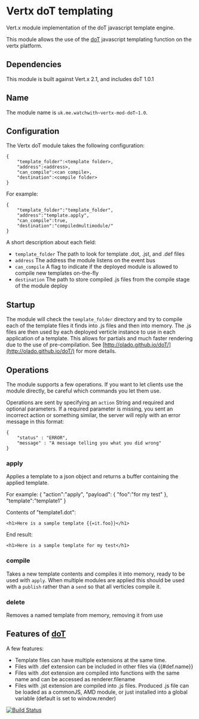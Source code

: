 Vertx doT templating
=============

Vert.x module implementation of the doT javascript template engine.

This module allows the use of the [doT](https://github.com/olado/doT/) javascript templating function on the vertx platform.

## Dependencies

This module is built against Vert.x 2.1, and includes doT 1.0.1

## Name

The module name is `uk.me.watchwith~vertx-mod-doT~1.0`.

## Configuration

The Vertx doT module takes the following configuration:

	{
		"template_folder":<template folder>,
		"address":<address>,
		"can_compile":<can compile>,
		"destination":<compile folder>
	}
	
For example:

	{
		"template_folder":"template_folder",
		"address":"template.apply",
		"can_compile":true,
		"destination":"compiledmultimodule/"
	}
	
A short description about each field:
* `template_folder` The path to look for template .dot, .jst, and .def files
* `address` The address the module listens on the event bus
* `can_compile` A flag to indicate if the deployed module is allowed to compile new templates on-the-fly
* `destination` The path to store compiled .js files from the compile stage of the module deploy
	
## Startup

The module will check the `template_folder` directory and try to compile each of the template files it finds into .js files and then into memory. The .js files are then used by each deployed verticle instance to use in each application of a template. This allows for partials and much faster rendering due to the use of pre-compilation. See [http://olado.github.io/doT/](http://olado.github.io/doT/) for more details. 

## Operations

The module supports a few operations. If you want to let clients use the module directly, be careful which commands you let them use.

Operations are sent by specifying an `action` String and required and optional parameters. If a required parameter is missing, you sent an incorrect action or something similar, the server will reply with an error message in this format:

    {
        "status" : "ERROR",        
        "message" : "A message telling you what you did wrong"
    }
    
### apply

Applies a template to a json object and returns a buffer containing the applied template.

For example:
	{
		"action":"apply",
		"payload": {
			"foo":"for my test"
			},
		"template":"template1"
	}     

Contents of "template1.dot":

	<h1>Here is a sample template {{=it.foo}}</h1>

End result:

	<h1>Here is a sample template for my test</h1>

### compile

Takes a new template contents and compiles it into memory, ready to be used with `apply`. When multiple modules are applied this should be used with a `publish` rather than a `send` so that all verticles compile it.

### delete

Removes a named template from memory, removing it from use

## Features of [doT](https://github/olado/doT/)

A few features:

* Template files can have multiple extensions at the same time.
* Files with .def extension can be included in other files via {{#def.name}}
* Files with .dot extension are compiled into functions with the same name and can be accessed as renderer.filename
* Files with .jst extension are compiled into .js files. Produced .js file can be loaded as a commonJS, AMD module, or just installed into a global variable (default is set to window.render)

    	
[![Build Status](https://travis-ci.org/chrismorgan/vertx-mod-doT.svg?branch=master)](https://travis-ci.org/chrismorgan/vertx-mod-doT)